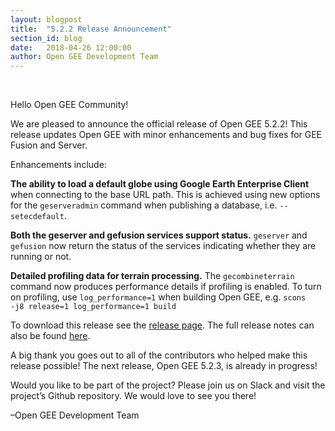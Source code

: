 ```yaml
---
layout: blogpost
title:  "5.2.2 Release Announcement"
section_id: blog
date:   2018-04-26 12:00:00
author: Open GEE Development Team
---
```


<br />

Hello Open GEE Community!
 
We are pleased to announce the official release of Open GEE 5.2.2!  This release updates Open GEE with minor enhancements and bug fixes for GEE Fusion and Server.
 
Enhancements include:

**The ability to load a default globe using Google Earth Enterprise Client** when connecting to the base URL path. This is achieved using new options for the <code>geserveradmin</code> command when publishing a database, i.e. <code>--setecdefault</code>. 

**Both the geserver and gefusion services support status.** <code>geserver</code> and <code>gefusion</code> now return the status of the services indicating whether they are running or not.

**Detailed profiling data for terrain processing.** The <code>gecombineterrain</code> command now produces performance details if profiling is enabled. To turn on profiling, use <code>log_performance=1</code> when building Open GEE, e.g. <code>scons -j8 release=1 log_performance=1 build</code> 


To download this release see the [release page](https://github.com/google/earthenterprise/releases/tag/5.2.2-2.final). The full release notes can also be found [here](http://www.opengee.org/geedocs/5.2.2/answer/7160002.html).
 
A big thank you goes out to all of the contributors who helped make this release possible! The next release, Open GEE 5.2.3, is already in progress!
 
Would you like to be part of the project? Please join us on Slack and visit the project’s Github repository. We would love to see you there!
 
–Open GEE Development Team

